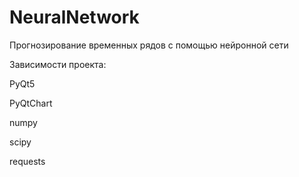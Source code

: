 # NeuralNetwork
Прогнозирование временных рядов с помощью нейронной сети

Зависимости проекта:

PyQt5

PyQtChart

numpy

scipy

requests
